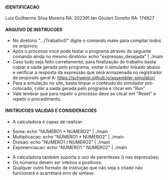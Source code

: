 #### IDENTIFICACAO ####
Luiz Guilherme Silva Moreira RA: 202391
Ian Goulart Doretto RA: 174827
#### ARQUIVO DE INSTRUCOES ####

- No diretório ".../Trabalho1/" digite o comando make para compilar todos os arquivos;
- Após o processo você pode testar o programa através do seguinte comando ainda no mesmo diretório:
echo "expressao_desejada" | ./main
- Caso tudo seja feito corretamente, para finalização do trabalho basta copiar a saída gerada pelo programa, visitar o simulador linkado abaixo e verificar a resposta da expressão que será armazenada no registrador de propósito geral A:
https://schweigi.github.io/assembler-simulator/
- Para a simulação no site, basta limpar o conteudo do simulador pré-colocado, colar a saída gerada pelo programa e clicar em "Run".
- Vale lembrar que para repetir o processo deve se clicar em "Reset" e repetir o procedimento.

#### INSTRUCOES VALIDAS E CONSIDERACOES ####
- A calculadora é capaz de realizar:
* Soma: echo "NUMERO1 + NUMERO2" | ./main
* Multiplicacao: echo "NUMERO1 * NUMERO2" | ./main
* Divisao: echo "NUMERO1 / NUMERO2" | ./main
* Exponenciacao: echo "NUMERO1 ^ NUMERO2" | ./main
- A calculadora também suporta o uso de parenteses () nas expressões;
- Os números devem ser inteiros e positivos;
- Qualquer outro formato de instrução que não seja o citado não funcionará e acarretará erro de sintaxe.
